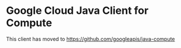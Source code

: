 Google Cloud Java Client for Compute
====================================

This client has moved to https://github.com/googleapis/java-compute